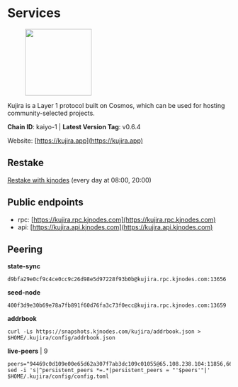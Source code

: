 # Services

<figure><img src="https://raw.githubusercontent.com/kj89/testnet_manuals/main/pingpub/logos/kujira.png" width="150" alt=""><figcaption></figcaption></figure>

Kujira is a Layer 1 protocol built on Cosmos, which can be used for  hosting community-selected projects.

**Chain ID**: kaiyo-1 | **Latest Version Tag**: v0.6.4

Website: [https://kujira.app](https://kujira.app)

## Restake

[Restake with kjnodes](https://restake.app/kujira/kujiravaloper1tnuqj73jfn3724lqz34c27tuv80nv336sadqym) (every day at 08:00, 20:00)
## Public endpoints

* rpc: [https://kujira.rpc.kjnodes.com](https://kujira.rpc.kjnodes.com)
* api: [https://kujira.api.kjnodes.com](https://kujira.api.kjnodes.com)

## Peering

**state-sync**

```
d9bfa29e0cf9c4ce0cc9c26d98e5d97228f93b0b@kujira.rpc.kjnodes.com:13656
```

**seed-node**

```
400f3d9e30b69e78a7fb891f60d76fa3c73f0ecc@kujira.rpc.kjnodes.com:13659
```

**addrbook**
```
curl -Ls https://snapshots.kjnodes.com/kujira/addrbook.json > $HOME/.kujira/config/addrbook.json
```

**live-peers** | 9
```
peers="94469c0d109e00e65d62a307f7ab3dc109c01055@65.108.238.104:11856,66778cba932969c95117cf720c1ad820fdc68ff5@65.108.235.34:26656,0cb9d54761ca14006daad4442378f2a1335de6ad@65.21.121.118:26656,213dbb8301ce1c0f5662a9b723bd613f15e1dd4e@75.119.157.167:30656,35629bef4cc1a0be69ebd053ff4e16de82970add@5.79.79.80:30095,fa57c7c253be46ad9f696ee2f2c1d72cbc6a1591@146.59.52.135:31095,d9bfa29e0cf9c4ce0cc9c26d98e5d97228f93b0b@144.76.163.233:13656,94b124a422113f1871c3ea750097842004e4a095@18.222.185.33:26656,de08e6178779ff3b19a8b6d22a05664392cb2b35@185.216.179.205:26656"
sed -i 's|^persistent_peers *=.*|persistent_peers = "'$peers'"|' $HOME/.kujira/config/config.toml
```
